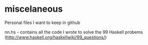 miscelaneous
============

Personal files I want to keep in github

nn.hs - contains all the code I wrote to solve the 99 Haskell probems (http://www.haskell.org/haskellwiki/99_questions/)
